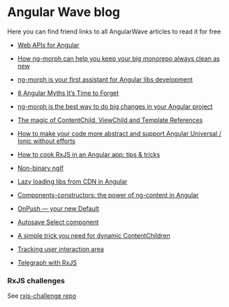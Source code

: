 # Angular Wave blog

Here you can find friend links to all AngularWave articles to read it for free

- [Web APIs for Angular](https://medium.com/angularwave/web-apis-for-angular-e9ae3206ed1d?sk=677205fca391daf72e5de75acb203301)

- [How ng-morph can help you keep your big monorepo always clean as new](https://medium.com/angularwave/how-ng-morph-can-help-you-keep-your-big-monorepo-always-clean-as-new-bbca8e62c4b3?sk=3d77c93da30e365653ed3fb01fc9a488)

- [ng-morph is your first assistant for Angular libs development](https://medium.com/angularwave/ng-morph-is-your-first-assistant-for-angular-libs-development-ac06dbb00f99?sk=2e8d33348c7bb8041f0e0fd3454979bb)

- [8 Angular Myths It’s Time to Forget](https://medium.com/angularwave/8-common-angular-myths-3f7dfdc2a702)

- [ng-morph is the best way to do big changes in your Angular project](https://medium.com/angularwave/ng-morph-is-the-best-way-to-do-big-changes-in-your-angular-project-217c4051beeb?sk=e82b3726609c3179a1468a5d9a2711e9)

- [The magic of ContentChild, ViewChild and Template References](https://medium.com/angularwave/the-magic-of-contentchild-viewchild-and-template-references-d1cbf7f819c4?sk=a14b79fcb64a8b54737d43b6bee400bd)

- [How to make your code more abstract and support Angular Universal / Ionic without efforts](https://medium.com/angularwave/how-to-make-your-code-more-abstract-and-support-angular-universal-ionic-without-efforts-7b16273658db?sk=752ffb35983f38e82be8e45759371ed4)

- [How to cook RxJS in an Angular app: tips & tricks](https://medium.com/angularwave/how-to-cook-rxjs-in-an-angular-app-tips-tricks-afd9fbdc4d31?sk=c9f8b1ee71177aa2cf359f4228489b5f)

- [Non-binary ngIf](https://medium.com/angularwave/non-binary-ngif-cfdf7c474852?sk=9410f8dbdbd9c34736fd2f2b47e2bab8)

- [Lazy loading libs from CDN in Angular](https://medium.com/angularwave/lazy-loading-libs-from-cdn-in-angular-cdd5a6a32ed5?sk=a5180cdd92708118ff13d902cbfac7a5)

- [Components-constructors: the power of ng-content in Angular](https://medium.com/angularwave/components-constructors-the-power-of-ng-content-in-angular-a9bf936cb223?sk=97b93196b127e9d22a6c1d4be1a8064b)

- [OnPush — your new Default](https://medium.com/angularwave/onpush-your-new-default-ba3fd5bc9f6e?sk=fa05f002bb6276f2f08acc3d226fac6e)

- [Autosave Select component](https://medium.com/angularwave/autosave-select-component-77b58866fd96?sk=3f505cd903299cc45af34a2a4ad1840b)

- [A simple trick you need for dynamic ContentChildren](https://medium.com/angularwave/a-simple-trick-you-need-for-dynamic-contentchildren-6ed0eae49cb4?sk=49dfea53943ab2a2a850e4abce2f2cf7)

- [Tracking user interaction area](https://medium.com/angularwave/tracking-user-interaction-area-6ad3ab7f0c8b?sk=aef3ab96e7aa2db73dc53c0bfe38d1c3)

- [Telegraph with RxJS](https://medium.com/angularwave/telegraph-with-rxjs-5c74e2f585b3?sk=0b24eee3793094a497c3fbca39ac2ad6)

### RxJS challenges

See [rxjs-challenge repo](https://github.com/AngularWave/rxjs-challenge/tree/main)

